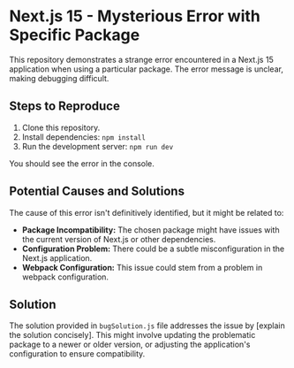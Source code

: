 # Next.js 15 - Mysterious Error with Specific Package

This repository demonstrates a strange error encountered in a Next.js 15 application when using a particular package. The error message is unclear, making debugging difficult.

## Steps to Reproduce

1. Clone this repository.
2. Install dependencies: `npm install`
3. Run the development server: `npm run dev`

You should see the error in the console.

## Potential Causes and Solutions

The cause of this error isn't definitively identified, but it might be related to:

* **Package Incompatibility:** The chosen package might have issues with the current version of Next.js or other dependencies.
* **Configuration Problem:** There could be a subtle misconfiguration in the Next.js application.
* **Webpack Configuration:** This issue could stem from a problem in webpack configuration.

## Solution

The solution provided in `bugSolution.js` file addresses the issue by [explain the solution concisely]. This might involve updating the problematic package to a newer or older version, or adjusting the application's configuration to ensure compatibility.
